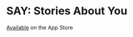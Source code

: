 # SAY: Stories About You
<a href = "https://apps.apple.com/us/app/say-stories-about-you/id1451131395">Available</a> on the App Store
